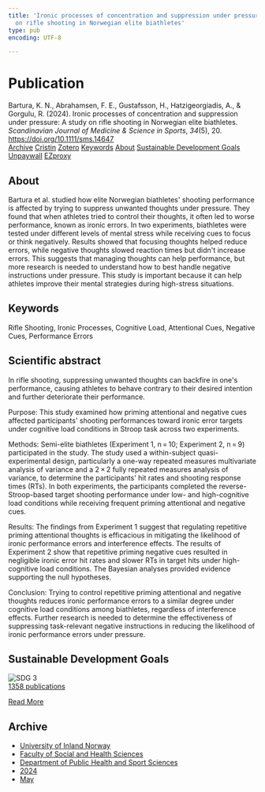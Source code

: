 ```yaml
---
title: 'Ironic processes of concentration and suppression under pressure: A study
  on rifle shooting in Norwegian elite biathletes'
type: pub
encoding: UTF-8

---
```

<h1>Publication</h1>
<article id="csl-bib-container-7C8Q87N5" class="csl-bib-container">
  <div class="csl-bib-body"> <div class="csl-entry">Bartura, K. N., Abrahamsen, F. E., Gustafsson, H., Hatzigeorgiadis, A., &#38; Gorgulu, R. (2024). Ironic processes of concentration and suppression under pressure: A study on rifle shooting in Norwegian elite biathletes. <i>Scandinavian Journal of Medicine &#38; Science in Sports</i>, <i>34</i>(5), 20. <a href="https://doi.org/10.1111/sms.14647">https://doi.org/10.1111/sms.14647</a></div> </div>
  <div class="csl-bib-buttons">
    <a href="#taxonomy-article-7C8Q87N5" alt="archive" class="csl-bib-button">Archive</a>
    <a href="https://app.cristin.no/results/show.jsf?id=2268656" alt="Cristin" class="csl-bib-button">Cristin</a>
    <a href="http://zotero.org/groups/5881554/items/7C8Q87N5" alt="Zotero" class="csl-bib-button">Zotero</a>
    <a href="#keywords-article-7C8Q87N5" alt="keywords" class="csl-bib-button">Keywords</a>
    <a href="#about-article-7C8Q87N5" alt="about_pub" class="csl-bib-button">About</a>
    <a href="#sdg-article-7C8Q87N5" alt="sdg" class="csl-bib-button">Sustainable Development Goals</a>
    <a href="https://onlinelibrary.wiley.com/doi/pdfdirect/10.1111/sms.14647" alt="Unpaywall" class="csl-bib-button">Unpaywall</a>
    <a href="https://onlinelibrary.wiley.com/doi/pdfdirect/10.1111/sms.14647" alt="EZproxy" class="csl-bib-button">EZproxy</a>
  </div>
  <div id="csl-bib-meta-container-7C8Q87N5"></div>
</article>
<div id="csl-bib-meta-7C8Q87N5" class="csl-bib-meta">
  <article id="about-article-7C8Q87N5" class="about_pub-article">
    <h1>About</h1>
    Bartura et al. studied how elite Norwegian biathletes' shooting performance is affected by trying to suppress unwanted thoughts under pressure. They found that when athletes tried to control their thoughts, it often led to worse performance, known as ironic errors. In two experiments, biathletes were tested under different levels of mental stress while receiving cues to focus or think negatively. Results showed that focusing thoughts helped reduce errors, while negative thoughts slowed reaction times but didn't increase errors. This suggests that managing thoughts can help performance, but more research is needed to understand how to best handle negative instructions under pressure. This study is important because it can help athletes improve their mental strategies during high-stress situations.
  </article>
  <article id="keywords-article-7C8Q87N5" class="keywords-article">
    <h1>Keywords</h1>
    Rifle Shooting, Ironic Processes, Cognitive Load, Attentional Cues, Negative Cues, Performance Errors
  </article>
  <article id="abstract-article-7C8Q87N5" class="abstract-article">
    <h1>Scientific abstract</h1>
    In rifle shooting, suppressing unwanted thoughts can backfire in one's performance, causing athletes to behave contrary to their desired intention and further deteriorate their performance. 
 
Purpose: This study examined how priming attentional and negative cues affected participants' shooting performances toward ironic error targets under cognitive load conditions in Stroop task across two experiments. 
 
Methods: Semi-elite biathletes (Experiment 1, n = 10; Experiment 2, n = 9) participated in the study. The study used a within-subject quasi-experimental design, particularly a one-way repeated measures multivariate analysis of variance and a 2 × 2 fully repeated measures analysis of variance, to determine the participants' hit rates and shooting response times (RTs). In both experiments, the participants completed the reverse-Stroop-based target shooting performance under low- and high-cognitive load conditions while receiving frequent priming attentional and negative cues. 
 
Results: The findings from Experiment 1 suggest that regulating repetitive priming attentional thoughts is efficacious in mitigating the likelihood of ironic performance errors and interference effects. The results of Experiment 2 show that repetitive priming negative cues resulted in negligible ironic error hit rates and slower RTs in target hits under high-cognitive load conditions. The Bayesian analyses provided evidence supporting the null hypotheses. 
 
Conclusion: Trying to control repetitive priming attentional and negative thoughts reduces ironic performance errors to a similar degree under cognitive load conditions among biathletes, regardless of interference effects. Further research is needed to determine the effectiveness of suppressing task-relevant negative instructions in reducing the likelihood of ironic performance errors under pressure.
  </article>
  <article id="sdg-article-7C8Q87N5" class="sdg-article">
    <h1>Sustainable Development Goals</h1>
    <div class="sdg-container"><div id="sdg3" class="sdg">
        <img src="{{< params subfolder >}}images/sdg/sdg03_en.png" class="image" alt="SDG 3">
        <div class="sdg-overlay">
          <a href="/en/archive/?key=?sdg=3#archive" class="sdg-publication-count"><span>1358</span> publications</a>
          <p><a href="https://sdgs.un.org/goals/goal3" class="sdg-read-more">Read More</a></p>
        </div>
      </div></div>
  </article>
  <article id="taxonomy-article-7C8Q87N5" class="taxonomy-article">
    <h1>Archive</h1>
    <ul>
      <li>
        <a href="/en/archive/?key=3DCRN523">University of Inland Norway</a>
      </li>
      <li>
        <a href="/en/archive/?key=IDKFS3MX">Faculty of Social and Health Sciences</a>
      </li>
      <li>
        <a href="/en/archive/?key=FJXE3Z8X">Department of Public Health and Sport Sciences</a>
      </li>
      <li>
        <a href="/en/archive/?key=DLUBDP8T">2024</a>
      </li>
      <li>
        <a href="/en/archive/?key=MLDFMPSM">May</a>
      </li>
    </ul>
  </article>
</div>

